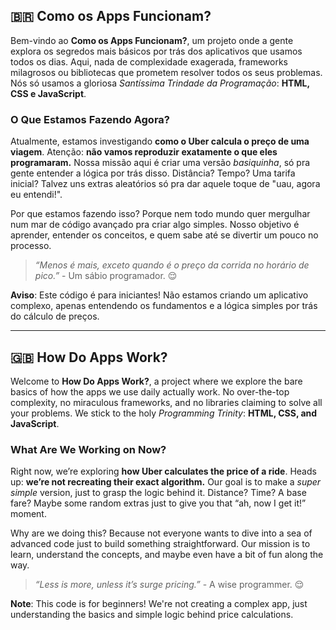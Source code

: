 ## 🇧🇷 **Como os Apps Funcionam?**

Bem-vindo ao **Como os Apps Funcionam?**, um projeto onde a gente explora os segredos mais básicos por trás dos aplicativos que usamos todos os dias. Aqui, nada de complexidade exagerada, frameworks milagrosos ou bibliotecas que prometem resolver todos os seus problemas. Nós só usamos a gloriosa *Santíssima Trindade da Programação*: **HTML, CSS e JavaScript**.  

### O Que Estamos Fazendo Agora?  
Atualmente, estamos investigando **como o Uber calcula o preço de uma viagem**. Atenção: **não vamos reproduzir exatamente o que eles programaram.** Nossa missão aqui é criar uma versão *basiquinha*, só pra gente entender a lógica por trás disso. Distância? Tempo? Uma tarifa inicial? Talvez uns extras aleatórios só pra dar aquele toque de "uau, agora eu entendi!".  

Por que estamos fazendo isso? Porque nem todo mundo quer mergulhar num mar de código avançado pra criar algo simples. Nosso objetivo é aprender, entender os conceitos, e quem sabe até se divertir um pouco no processo.  

> *“Menos é mais, exceto quando é o preço da corrida no horário de pico.”* - Um sábio programador. 😌  

**Aviso**: Este código é para iniciantes! Não estamos criando um aplicativo complexo, apenas entendendo os fundamentos e a lógica simples por trás do cálculo de preços.  

---

## 🇬🇧 **How Do Apps Work?**

Welcome to **How Do Apps Work?**, a project where we explore the bare basics of how the apps we use daily actually work. No over-the-top complexity, no miraculous frameworks, and no libraries claiming to solve all your problems. We stick to the holy *Programming Trinity*: **HTML, CSS, and JavaScript**.  

### What Are We Working on Now?  
Right now, we’re exploring **how Uber calculates the price of a ride**. Heads up: **we’re not recreating their exact algorithm.** Our goal is to make a *super simple* version, just to grasp the logic behind it. Distance? Time? A base fare? Maybe some random extras just to give you that “ah, now I get it!” moment.  

Why are we doing this? Because not everyone wants to dive into a sea of advanced code just to build something straightforward. Our mission is to learn, understand the concepts, and maybe even have a bit of fun along the way.  

> *“Less is more, unless it’s surge pricing.”* - A wise programmer. 😌  

**Note**: This code is for beginners! We're not creating a complex app, just understanding the basics and simple logic behind price calculations.  
